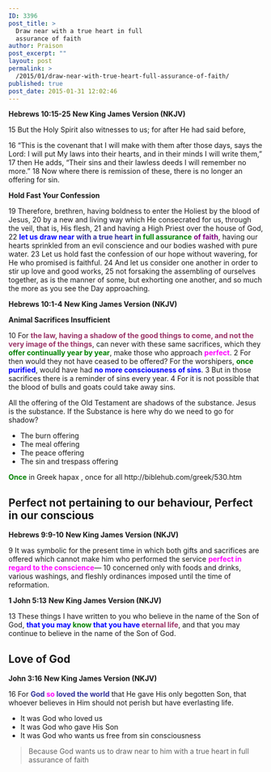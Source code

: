 ```yaml
---
ID: 3396
post_title: >
  Draw near with a true heart in full
  assurance of faith
author: Praison
post_excerpt: ""
layout: post
permalink: >
  /2015/01/draw-near-with-true-heart-full-assurance-of-faith/
published: true
post_date: 2015-01-31 12:02:46
---
```

<strong>Hebrews 10:15-25</strong>
<strong>New King James Version (NKJV)</strong>

15 But the Holy Spirit also witnesses to us; for after He had said before,

16 “This is the covenant that I will make with them after those days, says the Lord: I will put My laws into their hearts, and in their minds I will write them,” 17 then He adds, “Their sins and their lawless deeds I will remember no more.” 18 Now where there is remission of these, there is no longer an offering for sin.

<strong>Hold Fast Your Confession</strong>

19 Therefore, brethren, having boldness to enter the Holiest by the blood of Jesus, 20 by a new and living way which He consecrated for us, through the veil, that is, His flesh, 21 and having a High Priest over the house of God, 22 <span style="color: #0000ff;"><strong>let us draw near</strong></span> <span style="color: #333399;"><strong>with a true heart</strong></span> <span style="color: #008000;"><strong>in full assurance</strong></span> <strong><span style="color: #800080;">of faith</span></strong>, having our hearts sprinkled from an evil conscience and our bodies washed with pure water. 23 Let us hold fast the confession of our hope without wavering, for He who promised is faithful. 24 And let us consider one another in order to stir up love and good works, 25 not forsaking the assembling of ourselves together, as is the manner of some, but exhorting one another, and so much the more as you see the Day approaching.

<strong>Hebrews 10:1-4</strong>
<strong>New King James Version (NKJV)</strong>

<strong>Animal Sacrifices Insufficient</strong>

10 For <span style="color: #993366;"><strong>the law, having a shadow of the good things to come, and not the very image of the things</strong></span>, can never with these same sacrifices, which they <span style="color: #008000;"><strong>offer continually year by year</strong></span>, make those who approach <span style="color: #ff00ff;"><strong>perfect</strong></span>. 2 For then would they not have ceased to be offered? For the worshipers, <span style="color: #008000;"><strong>once</strong></span> <span style="color: #0000ff;"><strong>purified</strong></span>, would have had <span style="color: #0000ff;"><strong>no more consciousness of sins</strong></span>. 3 But in those sacrifices there is a reminder of sins every year. 4 For it is not possible that the blood of bulls and goats could take away sins.

All the offering of the Old Testament are shadows of the substance. Jesus is the substance. If the Substance is here why do we need to go for shadow?
<ul>
	<li>The burn offering</li>
	<li>The meal offering</li>
	<li>The peace offering</li>
	<li>The sin and trespass offering</li>
</ul>
<span style="color: #008000;"><strong>Once</strong></span> in Greek hapax , once for all
http://biblehub.com/greek/530.htm
<h2>Perfect not pertaining to our behaviour, Perfect in our conscious</h2>
<strong>Hebrews 9:9-10</strong>
<strong>New King James Version (NKJV)</strong>

9 It was symbolic for the present time in which both gifts and sacrifices are offered which cannot make him who performed the service <span style="color: #ff00ff;"><strong>perfect in regard to the conscience</strong></span>— 10 concerned only with foods and drinks, various washings, and fleshly ordinances imposed until the time of reformation.

<strong>1 John 5:13</strong>
<strong>New King James Version (NKJV)</strong>

13 These things I have written to you who believe in the name of the Son of God, <span style="color: #0000ff;"><strong>that you may <span style="color: #008000;">know</span> that you have <span style="color: #993366;">eternal life</span></strong></span>, and that you may continue to believe in the name of the Son of God.
<h2>Love of God</h2>
<strong>John 3:16</strong>
<strong> New King James Version (NKJV)</strong>

16 For <span style="color: #333399;"><strong>God <span style="color: #ff00ff;">so</span> loved the world</strong></span> that He gave His only begotten Son, that whoever believes in Him should not perish but have everlasting life.
<ul>
	<li>It was God who loved us</li>
	<li>It was God who gave His Son</li>
	<li>It was God who wants us free from sin consciousness</li>
</ul>
<blockquote>Because God wants us to draw near to him with a true heart in full assurance of faith</blockquote>
&nbsp;